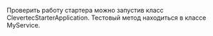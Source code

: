 Проверить работу стартера можно запустив класс ClevertecStarterApplication.
Тестовый метод находиться в классе MyService.

